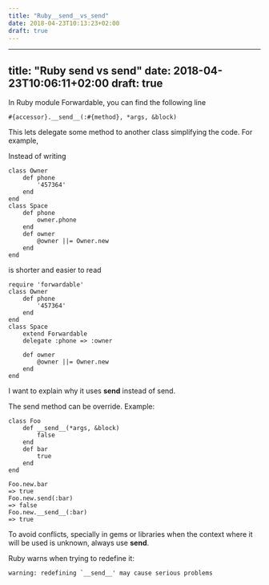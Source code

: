 ```yaml
---
title: "Ruby__send__vs_send"
date: 2018-04-23T10:13:23+02:00
draft: true
---
```


---
title: "Ruby __send__ vs send"
date: 2018-04-23T10:06:11+02:00
draft: true
---

In Ruby module Forwardable, you can find the following line

```
#{accessor}.__send__(:#{method}, *args, &block)
```

This lets delegate some method to another class simplifying the code. For example,

Instead of writing

```
class Owner
    def phone
        '457364'
    end
end
class Space
    def phone
        owner.phone
    end
    def owner
        @owner ||= Owner.new
    end
end
```

is shorter and easier to read

```
require 'forwardable'
class Owner
    def phone
        '457364'
    end
end
class Space
    extend Forwardable
    delegate :phone => :owner

    def owner
        @owner ||= Owner.new
    end
end
```

I want to explain why it uses __send__ instead of send.

The send method can be override. Example:

```
class Foo
    def __send__(*args, &block)
        false
    end
    def bar
        true
    end
end

Foo.new.bar
=> true
Foo.new.send(:bar)
=> false
Foo.new.__send__(:bar)
=> true
```

To avoid conflicts, specially in gems or libraries when the context where it will be used is unknown, always use __send__.

Ruby warns when trying to redefine it:

```
warning: redefining `__send__' may cause serious problems
```
